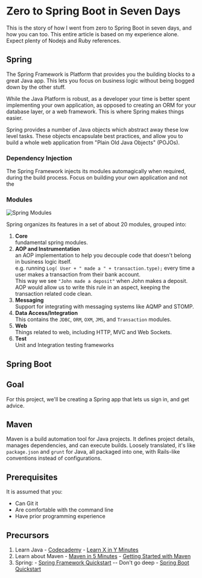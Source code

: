 # Zero to Spring Boot in Seven Days

This is the story of how I went from zero to Spring Boot in seven days, and how you can too. This entire article is based on my experience alone. Expect plenty
of Nodejs and Ruby references.

## Spring

The Spring Framework is Platform that provides you the building blocks to
a great Java app. This lets you focus on business logic without
being bogged down by the other stuff.

While the Java Platform is robust, as a developer your time is better spent
implementing your own application, as opposed to creating an ORM for your
database layer, or a web framework. This is where Spring makes things easier.

Spring provides a number of Java objects which abstract away these low level
tasks. These objects encapsulate best practices, and allow you to build a whole
web application from "Plain Old Java Objects" (POJOs).

### Dependency Injection

The Spring Framework injects its modules automagically when required, during the
build process. Focus on building your own application and not the 

### Modules

![Spring Modules](http://docs.spring.io/spring/docs/current/spring-framework-reference/htmlsingle/images/spring-overview.png)

Spring organizes its features in a set of about 20 modules, grouped into:

1. **Core**  
  fundamental spring modules.
2. **AOP and Instrumentation**  
  an AOP implementation to help you decouple code that doesn't belong in business logic itself.  
  e.g. running `Log( User + " made a " + transaction.type);` every time a user makes a transaction from their bank account.  
  This way we see `"John made a deposit"` when John makes a deposit.  
  AOP would allow us to write this rule in an aspect, keeping the transaction related code clean.
3. **Messaging**  
  Support for integrating with messaging systems like AQMP and STOMP.
4. **Data Access/Integration**  
  This contains the `JDBC`, `ORM`, `OXM`, `JMS`, and `Transaction` modules.
5. **Web**  
   Things related to web, including HTTP, MVC and Web Sockets.
6. **Test**  
  Unit and Integration testing frameworks

## Spring Boot

## Goal

For this project, we'll be creating a Spring app that lets us sign in, and get advice.

## Maven

Maven is a build automation tool for Java projects. It defines project details, manages dependencies, and can execute builds. Loosely translated, it's
like `package.json` and `grunt` for Java, all packaged into one, with Rails-like
conventions instead of configurations.

## Prerequisites

It is assumed that you:

  - Can Git it
  - Are comfortable with the command line
  - Have prior programming experience

## Precursors

  1. Learn Java
    - [Codecademy](https://www.codecademy.com/learn/learn-java)
    - [Learn X in Y Minutes](https://learnxinyminutes.com/docs/java/)
  2. Learn about Maven
    - [Maven in 5 Minutes](https://maven.apache.org/guides/getting-started/maven-in-five-minutes.html)
    - [Getting Started with Maven](http://spring.io/guides/gs/maven/)
  3. Spring:
    - [Spring Framework Quickstart](https://projects.spring.io/spring-framework/) -- Don't go deep
    - [Spring Boot Quickstart](http://projects.spring.io/spring-boot/)
